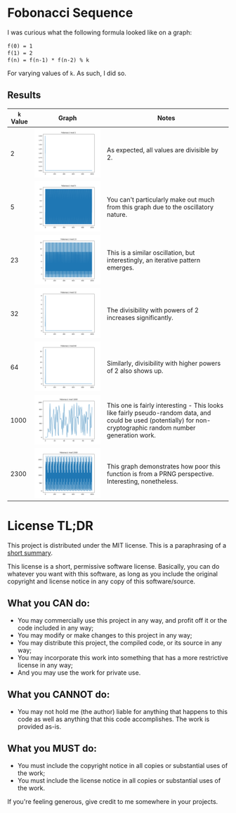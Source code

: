 # Fobonacci Sequence

I was curious what the following formula looked like on a graph:

```
f(0) = 1
f(1) = 2
f(n) = f(n-1) * f(n-2) % k
```

For varying values of `k`. As such, I did so.

## Results

| `k` Value | Graph                            | Notes                                                                                                                                                            |
| --------- | -------------------------------- | ---------------------------------------------------------------------------------------------------------------------------------------------------------------- |
| 2         | ![img](plots/fobonacci_2.png)    | As expected, all values are divisible by 2.                                                                                                                      |
| 5         | ![img](plots/fobonacci_5.png)    | You can't particularly make out much from this graph due to the oscillatory nature.                                                                              |
| 23        | ![img](plots/fobonacci_23.png)   | This is a similar oscillation, but interestingly, an iterative pattern emerges.                                                                                  |
| 32        | ![img](plots/fobonacci_32.png)   | The divisibility with powers of 2 increases significantly.                                                                                                       |
| 64        | ![img](plots/fobonacci_64.png)   | Similarly, divisibility with higher powers of 2 also shows up.                                                                                                   |
| 1000      | ![img](plots/fobonacci_1000.png) | This one is fairly interesting - This looks like fairly pseudo-random data, and could be used (potentially) for non-cryptographic random number generation work. |
| 2300      | ![img](plots/fobonacci_2300.png) | This graph demonstrates how poor this function is from a PRNG perspective. Interesting, nonetheless.                                                             |

# License TL;DR

This project is distributed under the MIT license. This is a paraphrasing of a
[short summary](https://tldrlegal.com/license/mit-license).

This license is a short, permissive software license. Basically, you can do
whatever you want with this software, as long as you include the original
copyright and license notice in any copy of this software/source.

## What you CAN do:

-   You may commercially use this project in any way, and profit off it or the
    code included in any way;
-   You may modify or make changes to this project in any way;
-   You may distribute this project, the compiled code, or its source in any
    way;
-   You may incorporate this work into something that has a more restrictive
    license in any way;
-   And you may use the work for private use.

## What you CANNOT do:

-   You may not hold me (the author) liable for anything that happens to this
    code as well as anything that this code accomplishes. The work is provided
    as-is.

## What you MUST do:

-   You must include the copyright notice in all copies or substantial uses of
    the work;
-   You must include the license notice in all copies or substantial uses of the
    work.

If you're feeling generous, give credit to me somewhere in your projects.
